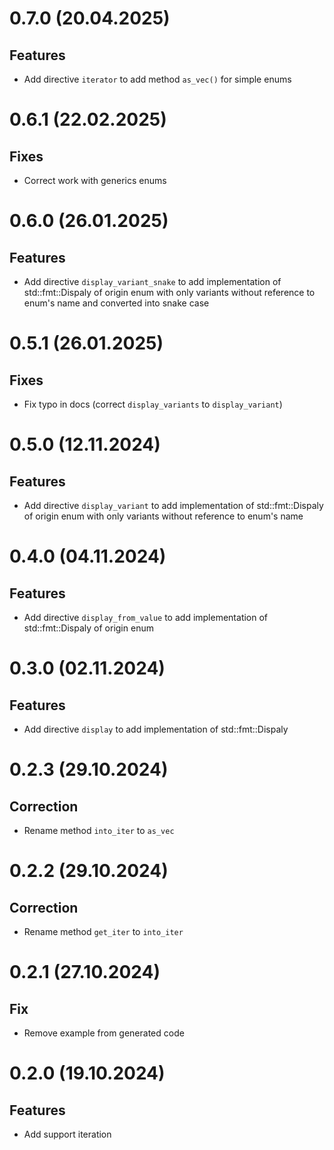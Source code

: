 # 0.7.0 (20.04.2025)

## Features

- Add directive `iterator` to add method `as_vec()` for simple enums

# 0.6.1 (22.02.2025)

## Fixes

- Correct work with generics enums

# 0.6.0 (26.01.2025)

## Features

- Add directive `display_variant_snake` to add implementation of std::fmt::Dispaly of origin enum with only variants without reference to enum's name and converted into snake case

# 0.5.1 (26.01.2025)

## Fixes

- Fix typo in docs (correct `display_variants` to `display_variant`)

# 0.5.0 (12.11.2024)

## Features

- Add directive `display_variant` to add implementation of std::fmt::Dispaly of origin enum with only variants without reference to enum's name

# 0.4.0 (04.11.2024)

## Features

- Add directive `display_from_value` to add implementation of std::fmt::Dispaly of origin enum

# 0.3.0 (02.11.2024)

## Features

- Add directive `display` to add implementation of std::fmt::Dispaly

# 0.2.3 (29.10.2024)

## Correction


- Rename method `into_iter` to `as_vec`

# 0.2.2 (29.10.2024)

## Correction

- Rename method `get_iter` to `into_iter`

# 0.2.1 (27.10.2024)

## Fix

- Remove example from generated code

# 0.2.0 (19.10.2024)

## Features

- Add support iteration
